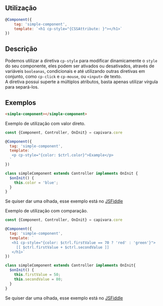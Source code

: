 ## Utilização
```js
@Component({
    tag: 'simple-component',
    template: `<h1 cp-style="{CSSAttribute: }"></h1>`
})
```
## Descrição

Podemos utilizar a diretiva `cp-style` para modificar dinamicamente o `style` do seu componente, eles podem ser ativados ou desativados, através de variáveis `booleanas`, condicionais e até utilizando outras diretivas em conjunto, como `cp-click` e `cp-mouse`, ou `<input>` de texto.<br>
A diretiva possui superte a múltiplos atributos, basta apenas utilizar vírgula para separá-los.

## Exemplos

```HTML
<simple-component></simple-component>
```

Exemplo de utilização com valor direto.

```js
const {Component, Controller, OnInit} = capivara.core

@Component({
  tag: 'simple-component',
  template: `
   <p cp-style="{color: $ctrl.color}">Example</p>
  `
})

class simpleComponent extends Controller implements OnInit {
  $onInit() {
    this.color = 'blue';
  }
}
```
Se quiser dar uma olhada, esse exemplo está no [JSFiddle](https://jsfiddle.net/jcanabarro/zf8gqh0d/418/)

Exemplo de utilização com comparação.

```js
const {Component, Controller, OnInit} = capivara.core

@Component({
  tag: 'simple-component', 
  template: `
   <h1 cp-style="{color: $ctrl.firstValue == 70 ? 'red' : 'green'}"> 
     [[ $ctrl.firstValue + $ctrl.secondValue ]] 
   </h1>`
})

class simpleComponent extends Controller implements OnInit{
  $onInit() {
    this.firstValue = 50;
    this.secondValue = 80;
  }
}
```
Se quiser dar uma olhada, esse exemplo está no [JSFiddle](https://jsfiddle.net/jcanabarro/zf8gqh0d/421/)